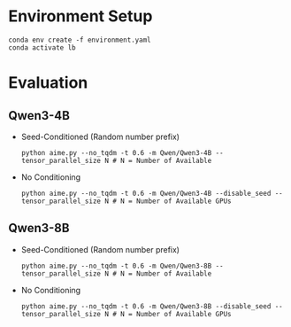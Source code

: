 # Environment Setup
```
conda env create -f environment.yaml
conda activate lb
```

# Evaluation

## Qwen3-4B

- Seed-Conditioned (Random number prefix)
  ```
  python aime.py --no_tqdm -t 0.6 -m Qwen/Qwen3-4B --tensor_parallel_size N # N = Number of Available 
  ```
- No Conditioning
  ```
  python aime.py --no_tqdm -t 0.6 -m Qwen/Qwen3-4B --disable_seed --tensor_parallel_size N # N = Number of Available GPUs
  ```

## Qwen3-8B

- Seed-Conditioned (Random number prefix)
  ```
  python aime.py --no_tqdm -t 0.6 -m Qwen/Qwen3-8B --tensor_parallel_size N # N = Number of Available 
  ```
- No Conditioning
  ```
  python aime.py --no_tqdm -t 0.6 -m Qwen/Qwen3-8B --disable_seed --tensor_parallel_size N # N = Number of Available GPUs
  ```
